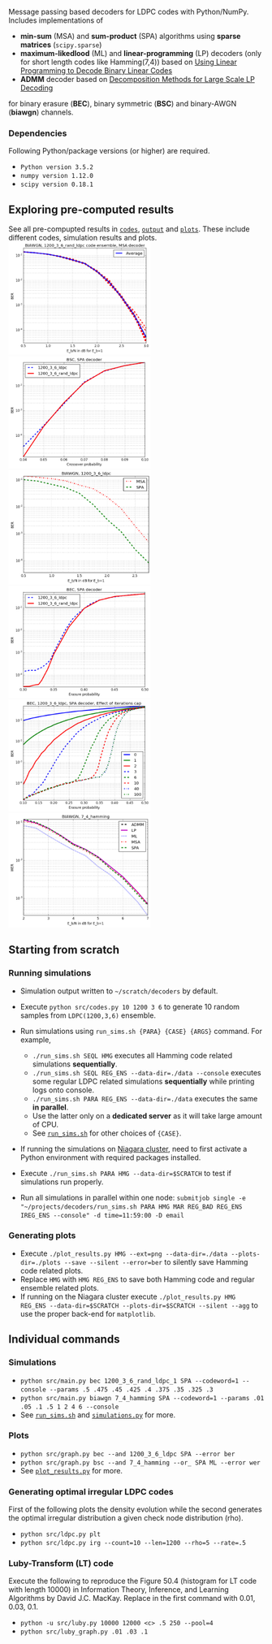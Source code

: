 Message passing based decoders for LDPC codes with Python/NumPy. Includes implementations of
* **min-sum** (MSA) and **sum-product** (SPA) algorithms using **sparse matrices** (`scipy.sparse`)
* **maximum-likedlood** (ML) and **linear-programming** (LP) decoders (only for short length codes like Hamming(7,4)) based on [Using Linear Programming to Decode Binary Linear Codes](https://people.eecs.berkeley.edu/~wainwrig/Papers/FelWaiKar05.pdf)
* **ADMM** decoder based on [Decomposition Methods for Large Scale LP Decoding](https://arxiv.org/pdf/1204.0556.pdf)

for binary erasure (**BEC**), binary symmetric (**BSC**) and binary-AWGN (**biawgn**) channels.

### Dependencies
Following Python/package versions (or higher) are required.
* `Python version 3.5.2`
* `numpy version 1.12.0`
* `scipy version 0.18.1`


## Exploring pre-computed results
See all pre-compupted results in [`codes`](data/codes), [`output`](data/output) and [`plots`](data/plots). These include different codes, simulation results and plots.
<img src="data/plots/BIAWGN_MSA_ensemble.png?raw=true" width="280" />
<img src="data/plots/BSC_SPA_compare.png?raw=true" width="280" />
<img src="data/plots/MSA_SPA_BIAWGN.png?raw=true" width="280" />
<img src="data/plots/BEC_compare.png?raw=true" width="280" />
<img src="data/plots/BEC_max_iter.png?raw=true" width="280" />
<img src="data/plots/HMG_BIAWGN.png?raw=true" width="280" />


## Starting from scratch

### Running simulations
* Simulation output written to `~/scratch/decoders` by default.
* Execute `python src/codes.py 10 1200 3 6` to generate 10 random samples from `LDPC(1200,3,6)` ensemble.
* Run simulations using `run_sims.sh {PARA} {CASE} {ARGS}` command. For example,
  * `./run_sims.sh SEQL HMG` executes all Hamming code related simulations **sequentially**.
  * `./run_sims.sh SEQL REG_ENS --data-dir=./data --console` executes some regular LDPC related simulations **sequentially** while printing logs onto console.
  * `./run_sims.sh PARA REG_ENS --data-dir=./data` executes the same **in parallel**.
  * Use the latter only on a **dedicated server** as it will take large amount of CPU.
  * See [`run_sims.sh`](../master/run_sims.sh) for other choices of `{CASE}`.

* If running the simulations on [Niagara cluster](https://docs.computecanada.ca/wiki/Niagara), need to first activate a Python environment with required packages installed.
* Execute `./run_sims.sh PARA HMG --data-dir=$SCRATCH` to test if simulations run properly.
* Run all simulations in parallel within one node:
`submitjob single -e "~/projects/decoders/run_sims.sh PARA HMG MAR REG_BAD REG_ENS IREG_ENS --console" -d time=11:59:00 -D email`


### Generating plots
* Execute `./plot_results.py HMG --ext=png --data-dir=./data --plots-dir=./plots --save --silent --error=ber` to silently save Hamming code related plots.
* Replace `HMG` with `HMG REG_ENS` to save both Hamming code and regular ensemble related plots.
* If running on the Niagara cluster execute `./plot_results.py HMG REG_ENS --data-dir=$SCRATCH --plots-dir=$SCRATCH --silent --agg` to use the proper back-end for `matplotlib`.


## Individual commands

### Simulations
* `python src/main.py bec 1200_3_6_rand_ldpc_1 SPA --codeword=1 --console --params .5 .475 .45 .425 .4 .375 .35 .325 .3`
* `python src/main.py biawgn 7_4_hamming SPA --codeword=1 --params .01 .05 .1 .5 1 2 4 6 --console`
* See [`run_sims.sh`](../master/run_sims.sh) and [`simulations.py`](../master/simulations.py) for more.

### Plots
* `python src/graph.py bec --and 1200_3_6_ldpc SPA --error ber`
* `python src/graph.py bsc --and 7_4_hamming --or_ SPA ML --error wer`
* See [`plot_results.py`](../master/plot_results.py) for more.


### Generating optimal irregular LDPC codes
First of the following plots the density evolution while the second generates the optimal irregular distribution a given check node distribution (rho).
* `python src/ldpc.py plt`
* `python src/ldpc.py irg --count=10 --len=1200 --rho=5 --rate=.5`


### Luby-Transform (LT) code
Execute the following to reproduce the Figure 50.4 (histogram for LT code with length 10000) in Information Theory, Inference, and Learning Algorithms by David J.C. MacKay. Replace <c> in the first command with 0.01, 0.03, 0.1.
* `python -u src/luby.py 10000 12000 <c> .5 250 --pool=4`
* `python src/luby_graph.py .01 .03 .1`
